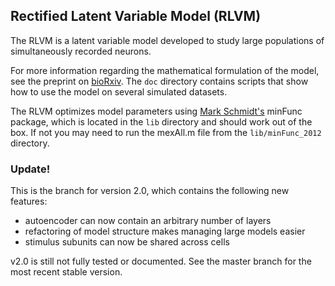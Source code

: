 ## Rectified Latent Variable Model (RLVM) 

The RLVM is a latent variable model developed to study large populations of simultaneously recorded neurons. 

For more information regarding the mathematical formulation of the model, see the preprint on [bioRxiv](http://biorxiv.org/content/early/2016/08/29/072173). The `doc` directory contains scripts that show how to use the model on several simulated datasets. 

The RLVM optimizes model parameters using [Mark Schmidt's](http://www.cs.ubc.ca/~schmidtm/) minFunc package, which is located in the `lib` directory and should work out of the box. If not you may need to run the mexAll.m file from the `lib/minFunc_2012` directory.

### Update!

This is the branch for version 2.0, which contains the following new features:
- autoencoder can now contain an arbitrary number of layers
- refactoring of model structure makes managing large models easier
- stimulus subunits can now be shared across cells

v2.0 is still not fully tested or documented. See the master branch for the most recent stable version.
